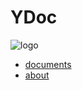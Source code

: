 # YDoc
![logo](ydoc/images/dog@1x.png)


* [documents](/documents/index.md)
* [about](/about/index.html)
